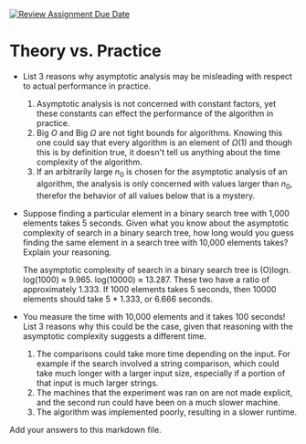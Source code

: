 [![Review Assignment Due Date](https://classroom.github.com/assets/deadline-readme-button-24ddc0f5d75046c5622901739e7c5dd533143b0c8e959d652212380cedb1ea36.svg)](https://classroom.github.com/a/FgMJElkj)
# Theory vs. Practice

- List 3 reasons why asymptotic analysis may be misleading with respect to
  actual performance in practice.

  1. Asymptotic analysis is not concerned with constant factors, yet these constants can effect the performance of the algorithm in practice. 
  2. Big $O$ and Big $\Omega$ are not tight bounds for algorithms. Knowing this one could say that every algorithm is an element of $\Omega(1)$ and though this is by definition true, it doesn't tell us anything about the time complexity of the algorithm.
  3. If an arbitrarily large $n_0$ is chosen for the asymptotic analysis of an algorithm, the analysis is only concerned with values larger than $n_0$, therefor the behavior of all values below that is a mystery.

- Suppose finding a particular element in a binary search tree with 1,000
  elements takes 5 seconds. Given what you know about the asymptotic complexity
  of search in a binary search tree, how long would you guess finding the same
  element in a search tree with 10,000 elements takes? Explain your reasoning.

  The asymptotic complexity of search in a binary search tree is (O)logn. log(1000) ≈ 9.965. log(10000) ≈ 13.287. These two have a ratio of approximately 1.333. If 1000 elements takes 5 seconds, then 10000 elements should take 5 * 1.333, or 6.666 seconds. 

- You measure the time with 10,000 elements and it takes 100 seconds! List 3
  reasons why this could be the case, given that reasoning with the asymptotic
  complexity suggests a different time.

  1. The comparisons could take more time depending on the input. For example if the search involved a string comparison, which could take much longer with a larger input size, especially if a portion of that input is much larger strings. 
  2. The machines that the experiment was ran on are not made explicit, and the second run could have been on a much slower machine.
  3. The algorithm was implemented poorly, resulting in a slower runtime. 

Add your answers to this markdown file.
